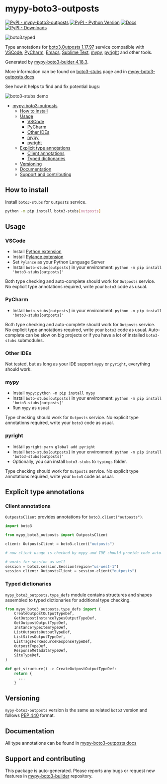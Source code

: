 <a id="mypy-boto3-outposts"></a>

# mypy-boto3-outposts

[![PyPI - mypy-boto3-outposts](https://img.shields.io/pypi/v/mypy-boto3-outposts.svg?color=blue)](https://pypi.org/project/mypy-boto3-outposts)
[![PyPI - Python Version](https://img.shields.io/pypi/pyversions/mypy-boto3-outposts.svg?color=blue)](https://pypi.org/project/mypy-boto3-outposts)
[![Docs](https://img.shields.io/readthedocs/mypy-boto3-builder.svg?color=blue)](https://mypy-boto3-builder.readthedocs.io/)
[![PyPI - Downloads](https://img.shields.io/pypi/dw/mypy-boto3-outposts?color=blue)](https://pypistats.org/packages/mypy-boto3-outposts)

![boto3.typed](https://github.com/vemel/mypy_boto3_builder/raw/master/logo.png)

Type annotations for
[boto3.Outposts 1.17.97](https://boto3.amazonaws.com/v1/documentation/api/1.17.97/reference/services/outposts.html#Outposts)
service compatible with [VSCode](https://code.visualstudio.com/),
[PyCharm](https://www.jetbrains.com/pycharm/),
[Emacs](https://www.gnu.org/software/emacs/),
[Sublime Text](https://www.sublimetext.com/),
[mypy](https://github.com/python/mypy),
[pyright](https://github.com/microsoft/pyright) and other tools.

Generated by
[mypy-boto3-buider 4.18.3](https://github.com/vemel/mypy_boto3_builder).

More information can be found on
[boto3-stubs](https://pypi.org/project/boto3-stubs/) page and in
[mypy-boto3-outposts docs](https://vemel.github.io/boto3_stubs_docs/mypy_boto3_outposts/)

See how it helps to find and fix potential bugs:

![boto3-stubs demo](https://github.com/vemel/mypy_boto3_builder/raw/master/demo.gif)

- [mypy-boto3-outposts](#mypy-boto3-outposts)
  - [How to install](#how-to-install)
  - [Usage](#usage)
    - [VSCode](#vscode)
    - [PyCharm](#pycharm)
    - [Other IDEs](#other-ides)
    - [mypy](#mypy)
    - [pyright](#pyright)
  - [Explicit type annotations](#explicit-type-annotations)
    - [Client annotations](#client-annotations)
    - [Typed dictionaries](#typed-dictionaries)
  - [Versioning](#versioning)
  - [Documentation](#documentation)
  - [Support and contributing](#support-and-contributing)

<a id="how-to-install"></a>

## How to install

Install `boto3-stubs` for `Outposts` service.

```bash
python -m pip install boto3-stubs[outposts]
```

<a id="usage"></a>

## Usage

<a id="vscode"></a>

### VSCode

- Install
  [Python extension](https://marketplace.visualstudio.com/items?itemName=ms-python.python)
- Install
  [Pylance extension](https://marketplace.visualstudio.com/items?itemName=ms-python.vscode-pylance)
- Set `Pylance` as your Python Language Server
- Install `boto-stubs[outposts]` in your environment:
  `python -m pip install 'boto3-stubs[outposts]'`

Both type checking and auto-complete should work for `Outposts` service. No
explicit type annotations required, write your `boto3` code as usual.

<a id="pycharm"></a>

### PyCharm

- Install `boto-stubs[outposts]` in your environment:
  `python -m pip install 'boto3-stubs[outposts]'`

Both type checking and auto-complete should work for `Outposts` service. No
explicit type annotations required, write your `boto3` code as usual.
Auto-complete can be slow on big projects or if you have a lot of installed
`boto3-stubs` submodules.

<a id="other-ides"></a>

### Other IDEs

Not tested, but as long as your IDE support `mypy` or `pyright`, everything
should work.

<a id="mypy"></a>

### mypy

- Install `mypy`: `python -m pip install mypy`
- Install `boto-stubs[outposts]` in your environment:
  `python -m pip install 'boto3-stubs[outposts]'`
- Run `mypy` as usual

Type checking should work for `Outposts` service. No explicit type annotations
required, write your `boto3` code as usual.

<a id="pyright"></a>

### pyright

- Install `pyright`: `yarn global add pyright`
- Install `boto-stubs[outposts]` in your environment:
  `python -m pip install 'boto3-stubs[outposts]'`
- Optionally, you can install `boto3-stubs` to `typings` folder.

Type checking should work for `Outposts` service. No explicit type annotations
required, write your `boto3` code as usual.

<a id="explicit-type-annotations"></a>

## Explicit type annotations

<a id="client-annotations"></a>

### Client annotations

`OutpostsClient` provides annotations for `boto3.client("outposts")`.

```python
import boto3

from mypy_boto3_outposts import OutpostsClient

client: OutpostsClient = boto3.client("outposts")

# now client usage is checked by mypy and IDE should provide code auto-complete

# works for session as well
session = boto3.session.Session(region="us-west-1")
session_client: OutpostsClient = session.client("outposts")
```

<a id="typed-dictionaries"></a>

### Typed dictionaries

`mypy_boto3_outposts.type_defs` module contains structures and shapes assembled
to typed dictionaries for additional type checking.

```python
from mypy_boto3_outposts.type_defs import (
    CreateOutpostOutputTypeDef,
    GetOutpostInstanceTypesOutputTypeDef,
    GetOutpostOutputTypeDef,
    InstanceTypeItemTypeDef,
    ListOutpostsOutputTypeDef,
    ListSitesOutputTypeDef,
    ListTagsForResourceResponseTypeDef,
    OutpostTypeDef,
    ResponseMetadataTypeDef,
    SiteTypeDef,
)

def get_structure() -> CreateOutpostOutputTypeDef:
    return {
      ...
    }
```

<a id="versioning"></a>

## Versioning

`mypy-boto3-outposts` version is the same as related `boto3` version and
follows [PEP 440](https://www.python.org/dev/peps/pep-0440/) format.

<a id="documentation"></a>

## Documentation

All type annotations can be found in
[mypy-boto3-outposts docs](https://vemel.github.io/boto3_stubs_docs/mypy_boto3_outposts/)

<a id="support-and-contributing"></a>

## Support and contributing

This package is auto-generated. Please reports any bugs or request new features
in [mypy-boto3-builder](https://github.com/vemel/mypy_boto3_builder/issues/)
repository.
